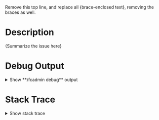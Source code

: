 Remove this top line, and replace all {brace-enclosed text}, removing the braces as well.

# Description
{Summarize the issue here}

# Debug Output
<details>
    <summary>Show **/fcadmin debug** output</summary>
    <code>{In your server console, run the command "fcadmin debug", and put the output here}</code>
</details>

# Stack Trace
<details>
    <summary>Show stack trace</summary>
    <code>{If there's a stack trace, copy it here. Otherwise, this section can be deleted}</code>
</details>
